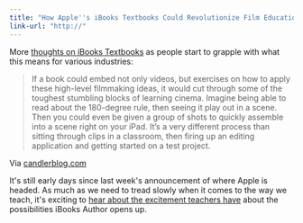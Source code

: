 ```yaml
---
title: "How Apple''s iBooks Textbooks Could Revolutionize Film Education"
link-url: "http://"
---
```

<p>More <a href="http://www.candlerblog.com/2012/01/20/ibooks-author/">thoughts on iBooks Textbooks</a> as people start to grapple with what this means for various industries:</p>
<blockquote><p>
  If a book could embed not only videos, but exercises on how to apply these high-level filmmaking ideas, it would cut through some of the toughest stumbling blocks of learning cinema. Imagine being able to read about the 180-degree rule, then seeing it play out in a scene. Then you could even be given a group of shots to quickly assemble into a scene right on your iPad. It’s a very different process than sitting through clips in a classroom, then firing up an editing application and getting started on a test project.
</p></blockquote>
<p>Via <a href="http://www.candlerblog.com/2012/01/20/ibooks-author/">candlerblog.com</a></p>
<p>It's still early days since last week's announcement of where Apple is headed. As much as we need to tread slowly when it comes to the way we teach, it's exciting to <a href="http://speirs.org/blog/2012/1/20/thoughts-on-ibooks.html">hear about the excitement teachers have</a> about the possibilities iBooks Author opens up.</p>
